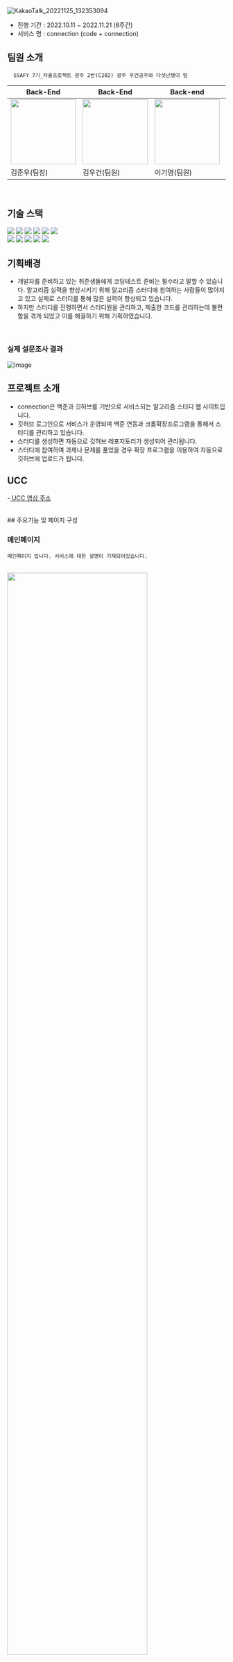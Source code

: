 ![KakaoTalk_20221125_132353094](https://user-images.githubusercontent.com/82570138/204154876-633e0000-56f0-468c-9213-20f089ffd5c1.jpg)

- 진행 기간 : 2022.10.11 ~ 2022.11.21 (6주간) <br/>
- 서비스 명 : connection (code + connection)

## 팀원 소개

```
  SSAFY 7기_자율프로젝트 광주 2반(C202) 광주 우건공주와 다섯난쟁이 팀
```

|Back-End|Back-End|Back-end|Front-End|Front-End|Front-End|
|-|-|-|-|-|-|
| <img src="https://user-images.githubusercontent.com/82570138/203187368-0b1d23ac-39f3-44cc-8499-3308f13fef7f.png" width="150" heigt5="150"/> | <img src="https://user-images.githubusercontent.com/82570138/203234711-e05c83ef-e790-4808-b638-f76da9f19956.jpeg" width="150" height="150"/> | <img src="https://user-images.githubusercontent.com/82570138/203234724-f3b02d1b-06a7-4e9a-af17-f354fd13eef3.jpeg" width="150" height="150"/> | <img src="https://user-images.githubusercontent.com/82570138/203234729-bddbdee3-0f35-4cb3-9a1d-b03e9b5e35df.jpeg" width="150" height="150"/> | <img src="https://user-images.githubusercontent.com/82570138/203234733-f370d2d7-21dc-417d-b177-0780dc0edcec.png" width="150" height="150"/> | <img src="https://user-images.githubusercontent.com/82570138/203234738-c0de1cc5-2e70-4b46-a2b6-17553ddc6b83.jpeg" width="150" height="150"/> 
| 김준우(팀장)|김우건(팀원)|이기영(팀원)|김윤민(팀원)|염진호(팀원)|최진합(팀원)|
<br/>

## 기술 스택


<img src="https://img.shields.io/badge/React-61DAFB?style=flat-square&logo=React&logoColor=white"/>  
<img src="https://img.shields.io/badge/TypeScript-3178C6?style=flat-square&logo=TypeScript&logoColor=white"/>  
<img src="https://img.shields.io/badge/redux-blueviolet?style=flat-square&logo=redux&logoColor=white"/>  
<img src="https://img.shields.io/badge/Chakra UI-319795?style=flat-square&logo=Chakra UI&logoColor=white"/>  
<img src="https://img.shields.io/badge/node.js-brightgreen?style=flat-square&logo=node.js&logoColor=white"/>  
<img src="https://img.shields.io/badge/Socket.io-010101?style=flat-square&logo=Socket.io&logoColor=white"/>  <br/>
<img src="https://img.shields.io/badge/Spring Boot-6DB33F?style=flat-square&logo=SpringBoot&logoColor=white"/>
<img src="https://img.shields.io/badge/InteliJ-000000?style=flat-square&logo=InteliJ&logoColor=white"/>
<img src="https://img.shields.io/badge/MySQL-4479A1?style=flat-square&logo=MySQL&logoColor=white"/>
<img src="https://img.shields.io/badge/Jenkins-D24939?style=flat-square&logo=Jenkins&logoColor=white"/>
<img src="https://img.shields.io/badge/Docker-2496ED?style=flat-square&logo=Docker&logoColor=white"/>

<br>

## 기획배경

- 개발자를 준비하고 있는 취준생들에게 코딩테스트 준비는 필수라고 말할 수 있습니다. 알고리즘 실력을 향상시키기 위해 알고리즘 스터디에 참여하는 사람들이 많아지고 있고 실제로 스터디를 통해 많은 실력이 향상되고 있습니다. 
- 하지만 스터디를 진행하면서 스터디원을 관리하고, 제출한 코드를 관리하는데 불편함을 겪게 되었고 이를 해결하기 위해 기획하였습니다.


<br/>

### 실제 설문조사 결과
![image](https://user-images.githubusercontent.com/82570138/203187170-f76e5ae6-5100-40bd-8f4f-1d55251ab972.png)



## 프로젝트 소개

- connection은 백준과 깃허브를 기반으로 서비스되는 알고리즘 스터디 웹 사이트입니다.  <br>
- 깃허브 로그인으로 서비스가 운영되며 백준 연동과 크롬확장프로그램을 통해서 스터디를 관리하고 있습니다.  <br>
- 스터디를 생성하면 자동으로 깃허브 레포지토리가 생성되어 관리됩니다. <br>
- 스터디에 참여하여 과제나 문제를 풀었을 경우 확장 프로그램을 이용하여 자동으로 깃허브에 업로드가 됩니다. <br>

##  UCC

-[ UCC 영상 주소 ](https://youtu.be/EiZpYU6N9RY)<br>

<br/>
##  주요기능 및 페이지 구성

### **메인페이지**

```
메인페이지 입니다. 서비스에 대한 설명이 기재되어있습니다.

```

<br>
<img src="https://user-images.githubusercontent.com/82570138/203247104-c2c2d963-34f7-4f9d-a7e5-3dfb7e9c519c.gif" width="80%">

### **문제 추천페이지**

```
문제 추천페이지입니다. 다른 사람들이 많이 푼 문제, 다른 스터디가 많이 담은 문제, 많이 풀지 않는 유형별로 추천해주고 있고, 티어와 문제 유형을 선택하여 필터링을 할 수 있습니다.
```

<br>
<img src="https://user-images.githubusercontent.com/82570138/203234477-668f34df-77b4-484a-8acf-fe0aa9aed375.gif" width="80%">

### **스터디 참가 및 생성**

```
스터디 생성 및 참가 페이지입니다. 스터디를 생성하면 깃허브 레포지토리가 생성되고, 스터디 코드를 복사할 수 있습니다.
```

<br>
<img src="https://user-images.githubusercontent.com/82570138/203234321-cf1ba836-e9c4-4889-ab6f-670ddc9cbcc8.gif" width="80%">


### **스터디 관리페이지**

```
스터디 관리페이지입니다. 스터디스트릭과 랭킹,과제, 내 풀이 현황등을 확인할 수 있습니다.
```

<br>
<img src="https://user-images.githubusercontent.com/82570138/203234097-5cd7ac39-95f1-4b6d-b9aa-49c86ec2c599.gif" width="80%">

### **스터디 - 문제집 페이지**

```
스터디 - 문제집 페이지입니다. 스터디원들이 담아놓은 문제들을 확인할 수 있습니다.
```

<br>
<img src="https://user-images.githubusercontent.com/82570138/203233786-8b33e6b4-65be-4477-8aac-d158dc1e159b.gif" width="80%">

### **스터디 - 챌린지**

```
스터디 - 챌린지기능 입니다. 문제를 푼 스터디원 수에 따라서 색상이 달라집니다.
```

<br>
<img src="https://user-images.githubusercontent.com/82570138/203234419-2de689c7-6040-4139-85a7-6dc425e49516.gif" width="80%">

### **문제풀기**

```
문제풀기 페이지입니다. 스터디원들과 같이 정해진 시간에 같은 문제를 풀고, 시간별로 랭킹을 산정해주고 있어요
```

<br>
<img src="https://user-images.githubusercontent.com/82570138/203248195-fcf79c25-bf99-4ea6-b764-00f2063b3c11.gif" width="80%">

### **리뷰**

```
리뷰기능 입니다. 문제를 풀고 나서 개인별로 체감 난이도를 수집하여 통계를 내고 있어요
```

<br>
<img src="https://user-images.githubusercontent.com/82570138/203234006-e35a2453-9e8b-45ad-ac33-c8dac0a6acea.gif" width="80%">

### **Github 연동**

```
Github연동 기능이에요. 확장프로그램을 사용해서 자동으로 코드를 깃허브에 업로드 해주고 있어요
```

<br>
<img src="https://user-images.githubusercontent.com/82570138/203234229-f251a938-ea4c-4c61-8129-1198ea09f6e1.gif" width="80%">

##  산출물

### [노션](https://ssafy-cartel.notion.site/46a60f53736e494dbc16a6622d8b734b?v=c0ddec324cf54d63a8a24357d7595464)
### [ERD](https://www.erdcloud.com/d/4jGhQqNvmuSo5B3cC)
### [Figma](https://www.figma.com/file/5vUDLvnyL2A1c2OzRgp0SU?embed_host=notion&kind=&viewer=1)
### [포팅매뉴얼](/exec)

